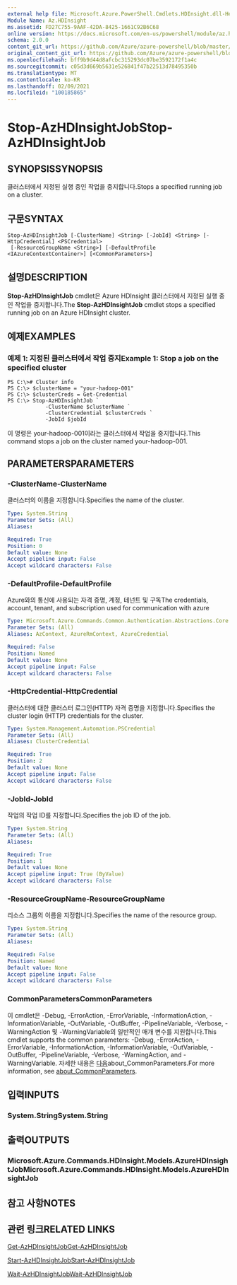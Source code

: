 ```yaml
---
external help file: Microsoft.Azure.PowerShell.Cmdlets.HDInsight.dll-Help.xml
Module Name: Az.HDInsight
ms.assetid: FD27C755-9AAF-42DA-8425-1661C92B6C68
online version: https://docs.microsoft.com/en-us/powershell/module/az.hdinsight/stop-azhdinsightjob
schema: 2.0.0
content_git_url: https://github.com/Azure/azure-powershell/blob/master/src/HDInsight/HDInsight/help/Stop-AzHDInsightJob.md
original_content_git_url: https://github.com/Azure/azure-powershell/blob/master/src/HDInsight/HDInsight/help/Stop-AzHDInsightJob.md
ms.openlocfilehash: bff9b9d44d8afcbc315293dc07be3592172f1a4c
ms.sourcegitcommit: c05d3d669b5631e526841f47b22513d78495350b
ms.translationtype: MT
ms.contentlocale: ko-KR
ms.lasthandoff: 02/09/2021
ms.locfileid: "100185865"
---
```

# <span data-ttu-id="cb99b-101">Stop-AzHDInsightJob</span><span class="sxs-lookup"><span data-stu-id="cb99b-101">Stop-AzHDInsightJob</span></span>

## <span data-ttu-id="cb99b-102">SYNOPSIS</span><span class="sxs-lookup"><span data-stu-id="cb99b-102">SYNOPSIS</span></span>
<span data-ttu-id="cb99b-103">클러스터에서 지정된 실행 중인 작업을 중지합니다.</span><span class="sxs-lookup"><span data-stu-id="cb99b-103">Stops a specified running job on a cluster.</span></span>

## <span data-ttu-id="cb99b-104">구문</span><span class="sxs-lookup"><span data-stu-id="cb99b-104">SYNTAX</span></span>

```
Stop-AzHDInsightJob [-ClusterName] <String> [-JobId] <String> [-HttpCredential] <PSCredential>
 [-ResourceGroupName <String>] [-DefaultProfile <IAzureContextContainer>] [<CommonParameters>]
```

## <span data-ttu-id="cb99b-105">설명</span><span class="sxs-lookup"><span data-stu-id="cb99b-105">DESCRIPTION</span></span>
<span data-ttu-id="cb99b-106">**Stop-AzHDInsightJob** cmdlet은 Azure HDInsight 클러스터에서 지정된 실행 중인 작업을 중지합니다.</span><span class="sxs-lookup"><span data-stu-id="cb99b-106">The **Stop-AzHDInsightJob** cmdlet stops a specified running job on an Azure HDInsight cluster.</span></span>

## <span data-ttu-id="cb99b-107">예제</span><span class="sxs-lookup"><span data-stu-id="cb99b-107">EXAMPLES</span></span>

### <span data-ttu-id="cb99b-108">예제 1: 지정된 클러스터에서 작업 중지</span><span class="sxs-lookup"><span data-stu-id="cb99b-108">Example 1: Stop a job on the specified cluster</span></span>
```
PS C:\># Cluster info
PS C:\> $clusterName = "your-hadoop-001"
PS C:\> $clusterCreds = Get-Credential
PS C:\> Stop-AzHDInsightJob `
            -ClusterName $clusterName `
            -ClusterCredential $clusterCreds `
            -JobId $jobId
```

<span data-ttu-id="cb99b-109">이 명령은 your-hadoop-001이라는 클러스터에서 작업을 중지합니다.</span><span class="sxs-lookup"><span data-stu-id="cb99b-109">This command stops a job on the cluster named your-hadoop-001.</span></span>

## <span data-ttu-id="cb99b-110">PARAMETERS</span><span class="sxs-lookup"><span data-stu-id="cb99b-110">PARAMETERS</span></span>

### <span data-ttu-id="cb99b-111">-ClusterName</span><span class="sxs-lookup"><span data-stu-id="cb99b-111">-ClusterName</span></span>
<span data-ttu-id="cb99b-112">클러스터의 이름을 지정합니다.</span><span class="sxs-lookup"><span data-stu-id="cb99b-112">Specifies the name of the cluster.</span></span>

```yaml
Type: System.String
Parameter Sets: (All)
Aliases:

Required: True
Position: 0
Default value: None
Accept pipeline input: False
Accept wildcard characters: False
```

### <span data-ttu-id="cb99b-113">-DefaultProfile</span><span class="sxs-lookup"><span data-stu-id="cb99b-113">-DefaultProfile</span></span>
<span data-ttu-id="cb99b-114">Azure와의 통신에 사용되는 자격 증명, 계정, 테넌트 및 구독</span><span class="sxs-lookup"><span data-stu-id="cb99b-114">The credentials, account, tenant, and subscription used for communication with azure</span></span>

```yaml
Type: Microsoft.Azure.Commands.Common.Authentication.Abstractions.Core.IAzureContextContainer
Parameter Sets: (All)
Aliases: AzContext, AzureRmContext, AzureCredential

Required: False
Position: Named
Default value: None
Accept pipeline input: False
Accept wildcard characters: False
```

### <span data-ttu-id="cb99b-115">-HttpCredential</span><span class="sxs-lookup"><span data-stu-id="cb99b-115">-HttpCredential</span></span>
<span data-ttu-id="cb99b-116">클러스터에 대한 클러스터 로그인(HTTP) 자격 증명을 지정합니다.</span><span class="sxs-lookup"><span data-stu-id="cb99b-116">Specifies the cluster login (HTTP) credentials for the cluster.</span></span>

```yaml
Type: System.Management.Automation.PSCredential
Parameter Sets: (All)
Aliases: ClusterCredential

Required: True
Position: 2
Default value: None
Accept pipeline input: False
Accept wildcard characters: False
```

### <span data-ttu-id="cb99b-117">-JobId</span><span class="sxs-lookup"><span data-stu-id="cb99b-117">-JobId</span></span>
<span data-ttu-id="cb99b-118">작업의 작업 ID를 지정합니다.</span><span class="sxs-lookup"><span data-stu-id="cb99b-118">Specifies the job ID of the job.</span></span>

```yaml
Type: System.String
Parameter Sets: (All)
Aliases:

Required: True
Position: 1
Default value: None
Accept pipeline input: True (ByValue)
Accept wildcard characters: False
```

### <span data-ttu-id="cb99b-119">-ResourceGroupName</span><span class="sxs-lookup"><span data-stu-id="cb99b-119">-ResourceGroupName</span></span>
<span data-ttu-id="cb99b-120">리소스 그룹의 이름을 지정합니다.</span><span class="sxs-lookup"><span data-stu-id="cb99b-120">Specifies the name of the resource group.</span></span>

```yaml
Type: System.String
Parameter Sets: (All)
Aliases:

Required: False
Position: Named
Default value: None
Accept pipeline input: False
Accept wildcard characters: False
```

### <span data-ttu-id="cb99b-121">CommonParameters</span><span class="sxs-lookup"><span data-stu-id="cb99b-121">CommonParameters</span></span>
<span data-ttu-id="cb99b-122">이 cmdlet은 -Debug, -ErrorAction, -ErrorVariable, -InformationAction, -InformationVariable, -OutVariable, -OutBuffer, -PipelineVariable, -Verbose, -WarningAction 및 -WarningVariable의 일반적인 매개 변수를 지원합니다.</span><span class="sxs-lookup"><span data-stu-id="cb99b-122">This cmdlet supports the common parameters: -Debug, -ErrorAction, -ErrorVariable, -InformationAction, -InformationVariable, -OutVariable, -OutBuffer, -PipelineVariable, -Verbose, -WarningAction, and -WarningVariable.</span></span> <span data-ttu-id="cb99b-123">자세한 내용은 [다음](http://go.microsoft.com/fwlink/?LinkID=113216)about_CommonParameters.</span><span class="sxs-lookup"><span data-stu-id="cb99b-123">For more information, see [about_CommonParameters](http://go.microsoft.com/fwlink/?LinkID=113216).</span></span>

## <span data-ttu-id="cb99b-124">입력</span><span class="sxs-lookup"><span data-stu-id="cb99b-124">INPUTS</span></span>

### <span data-ttu-id="cb99b-125">System.String</span><span class="sxs-lookup"><span data-stu-id="cb99b-125">System.String</span></span>

## <span data-ttu-id="cb99b-126">출력</span><span class="sxs-lookup"><span data-stu-id="cb99b-126">OUTPUTS</span></span>

### <span data-ttu-id="cb99b-127">Microsoft.Azure.Commands.HDInsight.Models.AzureHDInsightJob</span><span class="sxs-lookup"><span data-stu-id="cb99b-127">Microsoft.Azure.Commands.HDInsight.Models.AzureHDInsightJob</span></span>

## <span data-ttu-id="cb99b-128">참고 사항</span><span class="sxs-lookup"><span data-stu-id="cb99b-128">NOTES</span></span>

## <span data-ttu-id="cb99b-129">관련 링크</span><span class="sxs-lookup"><span data-stu-id="cb99b-129">RELATED LINKS</span></span>

[<span data-ttu-id="cb99b-130">Get-AzHDInsightJob</span><span class="sxs-lookup"><span data-stu-id="cb99b-130">Get-AzHDInsightJob</span></span>](./Get-AzHDInsightJob.md)

[<span data-ttu-id="cb99b-131">Start-AzHDInsightJob</span><span class="sxs-lookup"><span data-stu-id="cb99b-131">Start-AzHDInsightJob</span></span>](./Start-AzHDInsightJob.md)

[<span data-ttu-id="cb99b-132">Wait-AzHDInsightJob</span><span class="sxs-lookup"><span data-stu-id="cb99b-132">Wait-AzHDInsightJob</span></span>](./Wait-AzHDInsightJob.md)


